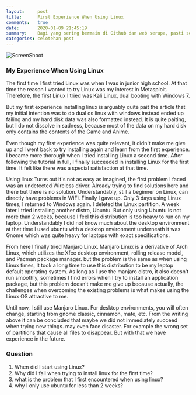 ```yaml
---
layout:     post
title:      First Experience When Using Linux
comments:   true
date:       2020-01-09 21:45:19
summary:    Bagi yang sering bermain di Github dan web serupa, pasti sering melihat markdown. Biasanya markdown digunakan untuk menuliskan dokumentasi.
categories: celotehan post
---
```

![ScreenShoot](https://fdll14.github.io/images/aku.jpg)

### My Experience When Using Linux

The first time I first tried Linux was when I was in junior high school. 
At that time the reason I wanted to try Linux was my interest in Metasploit. 
Therefore, the first Linux I tried was Kali Linux, dual booting with Windows 7.

But my first experience installing linux is arguably quite pait the article that my initial intention was to do dual os linux with windows instead ended up failing and my hard disk data was also formatted instead. 
It is quite paiting, but I do not dissolve in sadness, 
because most of the data on my hard disk only contains the contents of the Game and Anime.

Even though my first experience was quite relevant, 
it didn't make me give up and I went back to try installing again and learn from the first experience. 
I became more thorough when I tried installing Linux a second time. 
After following the tutorial in full, I finally succeeded in installing Linux for the first time. 
It felt like there was a special satisfaction at that time.

Using linux Turns out it's not as easy as imagined, the first problem I faced was an undetected Wireless driver. 
Already trying to find solutions here and there but there is no solution. 
Understandably, still a beginner on Linux, can directly have problems in WiFi. 
Finally I gave up. Only 3 days using Linux times, I returned to Windows again. 
I deleted the Linux partition. A week later I tried installing another distro, Ubuntu. 
But only using Ubuntu is not more than 2 weeks, because I feel this distribution is too heavy to run on my laptop. 
Understandably I did not know much about the desktop environment at that time I used ubuntu with a desktop environment underneath it was Gnome which was quite heavy for laptops with exact specifications.

From here I finally tried Manjaro Linux. 
Manjaro Linux is a derivative of Arch Linux, which utilizes the Xfce desktop environment, rolling release model, and Pacman package manager. 
but the problem is the same as when using Linux times,
It took a long time to use this distribution to be my leptop default operating system.
As long as I use the manjaro distro, it also doesn't run smoothly, sometimes I find errors when I try to install an application package, but this problem doesn't make me give up because actually, the challenges when overcoming the existing problems is what makes using the Linux OS attractive to me.

Until now, I still use Manjaro Linux. For desktop environments, you will often change, starting from gnome classic, cinnamon, mate, etc.
From the writing above it can be concluded that maybe we did not immediately succeed when trying new things. may even face disaster. For example the wrong set of partitions that cause all files to disappear. But with that we have experience in the future.

### Question

1. When did I start using Linux?
2. Why did I fail when trying to install linux for the first time?
3. what is the problem that I first encountered when using linux?
4. why I only use ubuntu for less than 2 weeks?
